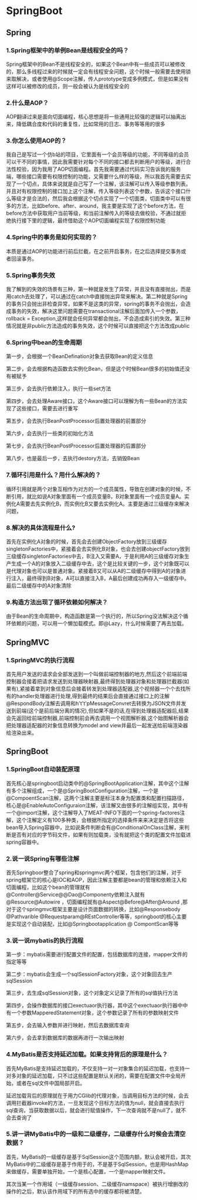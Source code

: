 # SpringBoot

## Spring

### 1.Spring框架中的单例Bean是线程安全的吗？

Spring框架中的Bean不是线程安全的，如果这个Bean中有一些成员可以被修改的，那么多线程过来的时候就一定会有线程安全问题，这个时候一般需要去使用锁来取解决，或者使用@Scope注解，传人prototype变成多例模式，但是如果没有这样可以被修改的成员，则一般会被认为是线程安全的

### 2.什么是AOP？

AOP翻译过来是面向切面编程，核心思想是将一些通用比较强的逻辑可以抽离出来，降低耦合度和代码的重复性，比如常用的日志、事务等等用的很多

### 3.你怎么使用AOP的？

我自己是写过一个仿b站的项目，它里面有一个会员等级的功能，不同等级的会员可以干不同的事情，因此我需要针对每个不同的接口都去判断用户的等级，进行合法性校验，因为我用了AOP切面编程。首先我需要通过代码实习告诉我的服务端，哪些接口需要有权限控制的功能，又需要什么样的等级，所以我首先需要去实现了一个切点，具体来说就是自己写了一个注解，该注解可以传入等级参数列表。并且对有权限控制的接口加上这个注解，传入等级列表这个参数，告诉这个接口什么等级才是合法的，然后我会根据这个切点实现了一个切面类，切面类中可以有很多的方法，比如before、after、around，我主要是实现了这个before方法，在before方法中获取用户当前等级，和当前注解传入的等级去做校验，不通过就拒绝执行接下里的逻辑，最终借助这个AOP切面编程实现了权限控制功能

### 4.Spring中的事务是如何实现的？

本质是通过AOP的功能进行前后拦截，在之前开启事务，在之后选择提交事务或者回滚事务。

### 5.Spring事务失效

我了解到的失效的场景有三种，第一种就是发生了异常，并且没有直接抛出，而是用catch去处理了，可以通过在catch中直接抛出异常来解决。第二种就是Spring的事务只会抛出非检查异常，如果不是这类的异常，spring的事务不会抛出，会造成事务的失效，解决这里问题需要在transactional注解后面加传入一个参数，rollback = Exception,这样就会任何异常都会抛出，不会造成索引的失效。第三种情况就是非public方法造成的事务失效，这个时候可以直接把这个方法改成public

### 6.Spring中bean的生命周期

第一步，会根据一个BeanDefination对象去获取Bean的定义信息

第二步，会去根据构造函数去实例化Bean，但是这个时候Bean很多的初始值还没有被赋予

第三步，会去执行依赖注入，执行一些set方法

第四步，会去处理Aware接口，这个Aware接口可以理解为有一些Bean的方法实现了这些接口，需要去进行重写

第五步，会去执行BeanPostProcessor后置处理器的前置部分

第六步，会去执行一些类的初始化方法

第七步，会去执行BeanPostProcessor后置处理器的后置部分

第八步，也是最后一步，去执行destory方法，去销毁Bean

### 7.循环引用是什么？用什么解决的？

循环引用就是两个对象互相作为对方的一个成员属性，导致在创建对象的时候，不断引用，就比如说A对象里面有一个成员变量B，B对象里面有一个成员变量A。实例化A需要去先实例化B，而实例化B又要去实例化A。主要是通过三级缓存来解决问题，

### 8.解决的具体流程是什么?

首先在实例化A对象的时候，首先会去创建ObjectFactory放到三级缓存singletonFactories中，紧接着会去实例化B对象，也会去创建objectFactory放到三级缓存singletonFactories中去，B注入又需要A，于是利用A的三级缓存对象生产生成一个A的对象放入二级缓存中去，这个是比较关键的一步，这个对象既可以是代理对象也可以是普通对象。紧接着B又可以从A的二级缓存中得到A的对象进行注入，最终得到B对象，A可以直接注入B，A最后创建成功再存入一级缓存中。最后二级缓存中的A对象清除

### 9.构造方法出现了循环依赖如何解决？

由于Bean的生命周期中，构造函数是第一个执行的，所以Spring没法解决这个循环依赖的问题，可以用一个懒加载模式。即@Lazy，什么时候需要了再去加载。

## SpringMVC

### 1.SpringMVC的执行流程

首先用户发送的请求会全部发送到一个叫做前端控制器的地方,然后这个前端前端控制器会接着把请求发送到处理器映射器,最终得到处理器对象和处理器拦截器(如果有),紧接着拿到对象信息后会接着转发到处理器适配器,这个视频器一个个去找所有的handler处理器进行处理,得到最终的结果后会直接通过接口上的注解@RespondBody注解去调用和h't't'pMessageConvret去转换为JSON文件并发送到前端(这个是前后端分离的情况),但如果不是的话,在得到处理器适配器后,结果会先返回给前端控制器,前端控制前会再去调用一个视图解析器,这个始图解析器会把处理器适配器的对象信息转换为model and view并最后一起发送给前端渲染器给渲染出来。


## SpringBoot

### 1.SpringBoot自动装配原理

首先核心是springboot启动类中的@SpringBootApplication注解，其中这个注解有多个注解组成，一个是@SpringBootConfiguration注解，一个是@CompoentScan注解，这两个注解主要是标注本身为配置类和配置扫描路径，核心是@EnableAutoConfiguraion注解，该注解又由很多的注解组实现，其中有一个@import注解，这个注解导入了MEAT-INFO下面的一个spring-factores注解，这个注解定义有100多种类，会根据所指定的选择条件来来决定是否将这些bean导入Spring容器中，比如说条件判断会有@ConditionalOnClass注解，来判断是否有对应的字节码文件，如果有则加载类，没有就把这个类的配置文件加载进spring容器中。

### 2.说一说Spring有哪些注解

首先Springboor整合了spring和springmvc两个框架，包含他们的注解，对于spring框架它的核心是IOC和AOP，因此注解主要都是bean的管理和依赖注入和切面编程，比如这个bean的管理就有@Controller@Service@@Dao@Componenty依赖注入就有@Resource@Autowire ，切面编程就有@Aspect@Before@After@Around ,那对于这个springmvc框架主要是设计页面数据的转换，比如@Responsebody @Pathvarible @Requestparam@REstController等等，springboot的核心主要是实现这个自动装配，比如@Springbootapplication @ CompontScan等等

### 3.说一说mybatis的执行流程

第一步：mybatis需要进行配置文件的配置，包括数据库的连接，mapper文件的指定等等

第二步：mybatis会生成一个sqlSessionFactory对象，这个对象回去生产sqlSession

第三步，去生成sqlSession对象，这个对象定义记录了所有的sql值执行方法

第四步，会操作数据库的接口exectuaor执行器，其中这个exectuaor执行器中中有一个参数MapperedStatement对象，这个参数记录了所有的参数映射文件

第五步，会去输入参数并进行映射，然后去数据库查询

第六步，会去拿到数据库的数据再进行一次输出映射

### 4.MyBatis是否支持延迟加载。如果支持背后的原理是什么？

首先MyBatis是支持延迟加载的，不仅支持一对一对象集合的延迟加载，也支持一对多对象的延迟加载，只不过这些配置是默认关闭的，需要在配置文件中全局开始，或者在sql文件中国局部开启。

延迟加载背后的原理就在于用力CGlib的代理对象，当调用目标方法的时候，会去调用拦截器invoke的方法，一旦发现这个目标方法的值为null，就会直接去执行sql查询，当获取数据以后，就会进行赋值操作，下一次查询就不是null了，就不会去查询了

### 5.讲一讲MyBatis中的一级和二级缓存，二级缓存什么时候会去清空数据？

首先，MyBatis的一级缓存是基于SqlSession这个范围内额，默认会被开启，其次MyBatis中的二级缓存是基于作用于的，不是基于SqlSession，也是用HashMap来做缓存，需要单独开始，一个是核心配置，一个是mapper映射文件。

其次当某一个作用域（一级缓存session、二级缓存namspace）被执行增删改的操作的之后，默认该作用域下的所有选中的缓存都将被清楚。
